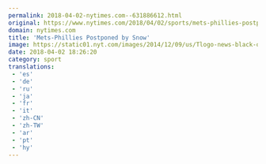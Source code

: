 ```yaml
---
permalink: 2018-04-02-nytimes.com--631886612.html
original: https://www.nytimes.com/2018/04/02/sports/mets-phillies-postponed-by-snow.html?partner=rss&amp;emc=rss
domain: nytimes.com
title: 'Mets-Phillies Postponed by Snow'
image: https://static01.nyt.com/images/2014/12/09/us/Tlogo-news-black-on-white/Tlogo-news-black-on-white-mediumThreeByTwo440.png
date: 2018-04-02 18:26:20
category: sport
translations: 
 - 'es'
 - 'de'
 - 'ru'
 - 'ja'
 - 'fr'
 - 'it'
 - 'zh-CN'
 - 'zh-TW'
 - 'ar'
 - 'pt'
 - 'hy'
---
```


